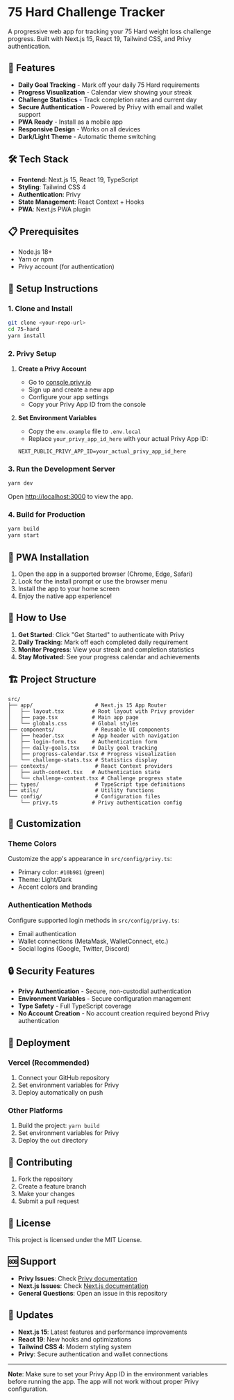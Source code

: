 # 75 Hard Challenge Tracker

A progressive web app for tracking your 75 Hard weight loss challenge progress. Built with Next.js 15, React 19, Tailwind CSS, and Privy authentication.

## 🚀 Features

- **Daily Goal Tracking** - Mark off your daily 75 Hard requirements
- **Progress Visualization** - Calendar view showing your streak
- **Challenge Statistics** - Track completion rates and current day
- **Secure Authentication** - Powered by Privy with email and wallet support
- **PWA Ready** - Install as a mobile app
- **Responsive Design** - Works on all devices
- **Dark/Light Theme** - Automatic theme switching

## 🛠️ Tech Stack

- **Frontend**: Next.js 15, React 19, TypeScript
- **Styling**: Tailwind CSS 4
- **Authentication**: Privy
- **State Management**: React Context + Hooks
- **PWA**: Next.js PWA plugin

## 📋 Prerequisites

- Node.js 18+ 
- Yarn or npm
- Privy account (for authentication)

## 🔧 Setup Instructions

### 1. Clone and Install

```bash
git clone <your-repo-url>
cd 75-hard
yarn install
```

### 2. Privy Setup

1. **Create a Privy Account**
   - Go to [console.privy.io](https://console.privy.io/)
   - Sign up and create a new app
   - Configure your app settings
   - Copy your Privy App ID from the console

2. **Set Environment Variables**
   - Copy the `env.example` file to `.env.local`
   - Replace `your_privy_app_id_here` with your actual Privy App ID:
   ```
   NEXT_PUBLIC_PRIVY_APP_ID=your_actual_privy_app_id_here
   ```

### 3. Run the Development Server

```bash
yarn dev
```

Open [http://localhost:3000](http://localhost:3000) to view the app.

### 4. Build for Production

```bash
yarn build
yarn start
```

## 📱 PWA Installation

1. Open the app in a supported browser (Chrome, Edge, Safari)
2. Look for the install prompt or use the browser menu
3. Install the app to your home screen
4. Enjoy the native app experience!

## 🎯 How to Use

1. **Get Started**: Click "Get Started" to authenticate with Privy
2. **Daily Tracking**: Mark off each completed daily requirement
3. **Monitor Progress**: View your streak and completion statistics
4. **Stay Motivated**: See your progress calendar and achievements

## 🏗️ Project Structure

```
src/
├── app/                    # Next.js 15 App Router
│   ├── layout.tsx         # Root layout with Privy provider
│   ├── page.tsx           # Main app page
│   └── globals.css        # Global styles
├── components/             # Reusable UI components
│   ├── header.tsx         # App header with navigation
│   ├── login-form.tsx     # Authentication form
│   ├── daily-goals.tsx    # Daily goal tracking
│   ├── progress-calendar.tsx # Progress visualization
│   └── challenge-stats.tsx # Statistics display
├── contexts/               # React Context providers
│   ├── auth-context.tsx   # Authentication state
│   └── challenge-context.tsx # Challenge progress state
├── types/                  # TypeScript type definitions
├── utils/                  # Utility functions
└── config/                 # Configuration files
    └── privy.ts           # Privy authentication config
```

## 🎨 Customization

### Theme Colors
Customize the app's appearance in `src/config/privy.ts`:
- Primary color: `#10b981` (green)
- Theme: Light/Dark
- Accent colors and branding

### Authentication Methods
Configure supported login methods in `src/config/privy.ts`:
- Email authentication
- Wallet connections (MetaMask, WalletConnect, etc.)
- Social logins (Google, Twitter, Discord)

## 🔒 Security Features

- **Privy Authentication** - Secure, non-custodial authentication
- **Environment Variables** - Secure configuration management
- **Type Safety** - Full TypeScript coverage
- **No Account Creation** - No account creation required beyond Privy authentication

## 🚀 Deployment

### Vercel (Recommended)
1. Connect your GitHub repository
2. Set environment variables for Privy
3. Deploy automatically on push

### Other Platforms
1. Build the project: `yarn build`
2. Set environment variables for Privy
3. Deploy the `out` directory

## 🤝 Contributing

1. Fork the repository
2. Create a feature branch
3. Make your changes
4. Submit a pull request

## 📄 License

This project is licensed under the MIT License.

## 🆘 Support

- **Privy Issues**: Check [Privy documentation](https://docs.privy.io/)
- **Next.js Issues**: Check [Next.js documentation](https://nextjs.org/docs)
- **General Questions**: Open an issue in this repository

## 🔄 Updates

- **Next.js 15**: Latest features and performance improvements
- **React 19**: New hooks and optimizations
- **Tailwind CSS 4**: Modern styling system
- **Privy**: Secure authentication and wallet connections

---

**Note**: Make sure to set your Privy App ID in the environment variables before running the app. The app will not work without proper Privy configuration.
